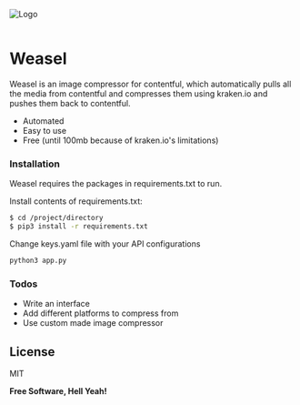 ![Logo](https://github.com/projecthouse/Weasel/blob/master/logo.png)

<p align="center">
  <img https://github.com/projecthouse/Weasel/blob/master/logo.png/>
</p>

# Weasel

Weasel is an image compressor for contentful, which automatically pulls all the media from contentful and compresses them using kraken.io and pushes them back to contentful.

  - Automated
  - Easy to use
  - Free (until 100mb because of kraken.io's limitations)

### Installation

Weasel requires the packages in requirements.txt to run.

Install contents of requirements.txt:

```sh
$ cd /project/directory
$ pip3 install -r requirements.txt
```

Change keys.yaml file with your API configurations

```sh
python3 app.py
```


### Todos

 - Write an interface
 - Add different platforms to compress from
 - Use custom made image compressor

License
----

MIT


**Free Software, Hell Yeah!**

